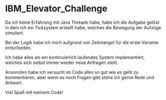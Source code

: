 # IBM_Elevator_Challenge

Da ich keine Erfahrung mit Java Threads habe, habe ich die Aufgabe gelöst in dem ich ein Ticksystem erstellt habe, welches die Bewegung der Aufzüge simuliert.

Bei der Logik habe ich mich aufgrund von Zeitmangel für die erste Variante entschieden. 

Ich habe alles als ein kontinuierlich laufendes System implementiert, welches sich selbst immer wieder neue Anfragen stellt.

Ansonsten habe ich versucht im Code alles so gut wie es geht zu kommentieren, aber wenn es noch Fragen gibt stehe ich gerne Rede und Antwort.

Viel Spaß mit meinem Code!
